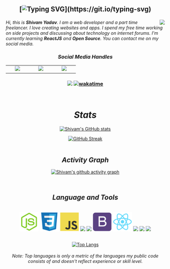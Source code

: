 <h2 align="center">

[![Typing SVG](https://readme-typing-svg.herokuapp.com?font='Comfortaa'&color=%23268F77&size=30&center=true&vCenter=true&height=30&lines=Hello+there+!;Welcome+to+my+profile+!)](https://git.io/typing-svg)
 
</h2>

<img align="right" src="https://64.media.tumblr.com/4c1305b98830868fc843e080f8de986c/b762112e0ae6dd9b-f3/s640x960/778ce4b9eb986da34fff5cb393a25463a1db413b.gif" widht="300">

_Hi, this is ***Shivam Yadav***. I am a web developer and a part time freelancer. I love creating websites and apps. I spend my free time working on side projects and discussing about technology on internet forums. I'm currently learning ***ReactJS*** and ***Open Source***. You can contact me on my social media._

<h3 align='center'><i>Social Media Handles</i></h3>
<p align='center'>
 
<table width="100" align='center'>
<tr>
    <td align='center' width="60">
        <a href="https://twitter.com/sudoshivam"><img src="https://image.flaticon.com/icons/svg/2111/2111703.svg" width="60"></a>
    </td>
    <td align='center' width="60">
        <a href="https://www.instagram.com/sudoshivam/"><img src="https://image.flaticon.com/icons/svg/2111/2111421.svg"></a>
    </td>
    <td align='center' width="60">
        <a href="https://www.linkedin.com/in/sudoshivam"><img src="https://image.flaticon.com/icons/svg/2111/2111465.svg" width="60"></a>
    </td>
</tr>
</table>

</p>

<h3 align="center">
 
![](https://komarev.com/ghpvc/?username=sudoshivam&color=268F77&label=Profile+Views) [![wakatime](https://wakatime.com/badge/user/976e3897-1e63-463d-9d7f-a2c84c3383ba.svg)](https://wakatime.com/@976e3897-1e63-463d-9d7f-a2c84c3383ba)

 </h3>
 </br>
<div align="center">
<h1><i>Stats</i></h1>

<!--  <img src="https://c.tenor.com/grhuEkbcNh8AAAAi/emoji-fast-typing.gif"> -->
 
[![Shivam's GitHub stats](https://github-readme-stats.vercel.app/api?username=sudoshivam&count_private=true&show_icons=true&theme=gotham)](https://github.com/sudoshivam/github-readme-stats)
 
[![GitHub Streak](https://github-readme-streak-stats.herokuapp.com/?user=sudoshivam&theme=gotham)](https://git.io/streak-stats)
</br>
</br>
<h2><i>Activity Graph</i></h2>

[![Shivam's github activity graph](https://activity-graph.herokuapp.com/graph?username=sudoshivam&theme=gotham)](https://github.com/ashutosh00710/github-readme-activity-graph)

</br>
<h2><i>Language and Tools</i></h2>
</br>
 <img src="https://raw.githubusercontent.com/devicons/devicon/9f4f5cdb393299a81125eb5127929ea7bfe42889/icons/nodejs/nodejs-original.svg" height="auto" width="60px">
 <img src="https://raw.githubusercontent.com/devicons/devicon/9f4f5cdb393299a81125eb5127929ea7bfe42889/icons/css3/css3-original.svg" height="auto" width="60px">
 <img src="https://raw.githubusercontent.com/devicons/devicon/9f4f5cdb393299a81125eb5127929ea7bfe42889/icons/javascript/javascript-original.svg" height="auto" width="60px">
 <img src="https://www.vectorlogo.zone/logos/python/python-icon.svg" height="auto" width="60px"> 
 <img src="https://www.vectorlogo.zone/logos/java/java-icon.svg" height="auto" width="60px">
 <img src="https://raw.githubusercontent.com/devicons/devicon/9f4f5cdb393299a81125eb5127929ea7bfe42889/icons/bootstrap/bootstrap-plain.svg" height="auto" width="60px">
 <img src="https://raw.githubusercontent.com/devicons/devicon/9f4f5cdb393299a81125eb5127929ea7bfe42889/icons/react/react-original.svg" height="auto" width="60px">
<!--  <img src="https://www.vectorlogo.zone/logos/google_cloud/google_cloud-ar21.svg" height="auto" width="60px"> -->
 <img src="https://www.vectorlogo.zone/logos/github/github-icon.svg" height="auto" width="60px">
 <img src="https://github.com/bestofjs/bestofjs-webui/blob/master/public/logos/vscode.svg" height="auto" width="60">
 <img src="https://www.vectorlogo.zone/logos/gnu_bash/gnu_bash-official.svg" width="130px">
 
</br>
</br>

[![Top Langs](https://github-readme-stats.vercel.app/api/top-langs/?username=sudoshivam&langs_count=6&layout=compact&theme=gotham)](https://github.com/sudoshivam/github-readme-stats) 
<h6> Note: Top languages is only a metric of the languages my public code consists of and doesn't reflect experience or skill level. </h6>

</div>
